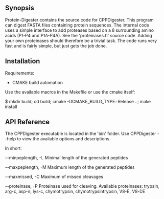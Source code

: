 ## Synopsis

Protein-Digester contains the source code for CPPDigester. This program can digest FASTA files containing protein sequences. 
The internal code uses a simple interface to add proteases based on a 8 surrounding amino acids (P1-P4 and P1A-P4A). See the 'proteinases.h' source code. 
Adding your own proteinases should therefore be a trivial task.
The code runs very fast and is fairly simple, but just gets the job done.

## Installation

Requirements:
- CMAKE build automation

Use the available macros in the Makefile or use the cmake itself:

$ mkdir build; cd build; cmake -DCMAKE_BUILD_TYPE=Release ..; make install

## API Reference

The CPPDigester executable is located in the 'bin' folder. Use CPPDigester --help to view the available options and descriptions.

In short:

--minpeplength, -L
	Minimal length of the generated peptides
	
--maxpeplength, -M
	Maximum length of the generated peptides
	
--maxmissed, -C
	Maximum of missed cleavages
	
--proteinase, -P
	Proteinase used for cleaving. Available proteinases: trypsin, arg-c, asp-n, lys-c, chymotrypsin, chymotrypsintrypsin, V8-E, V8-DE
